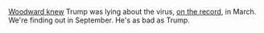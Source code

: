 <a href="https://www.npr.org/2020/09/09/911109247/trump-admitted-to-playing-down-the-coronaviruss-severity-per-new-book">Woodward knew</a> Trump was lying about the virus, <a href="https://twitter.com/mkraju/status/1303727747899035649">on the record</a>, in March. We're finding out in September. He's as bad as Trump.
